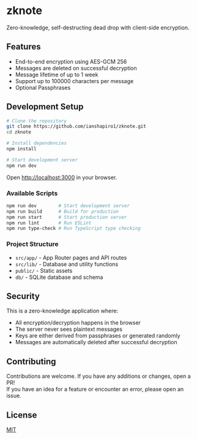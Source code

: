 # zknote

Zero-knowledge, self-destructing dead drop with client-side encryption.

## Features

- End-to-end encryption using AES-GCM 256
- Messages are deleted on successful decryption
- Message lifetime of up to 1 week
- Support up to 100000 characters per message
- Optional Passphrases

## Development Setup

```bash
# Clone the repository
git clone https://github.com/ianshapiro1/zknote.git
cd zknote

# Install dependencies
npm install

# Start development server
npm run dev
```

Open [http://localhost:3000](http://localhost:3000) in your browser.


### Available Scripts

```bash
npm run dev        # Start development server
npm run build      # Build for production
npm run start      # Start production server
npm run lint       # Run ESLint
npm run type-check # Run TypeScript type checking
```

### Project Structure

- `src/app/` - App Router pages and API routes
- `src/lib/` - Database and utility functions
- `public/` - Static assets
- `db/` - SQLite database and schema

## Security

This is a zero-knowledge application where:
- All encryption/decryption happens in the browser
- The server never sees plaintext messages
- Keys are either derived from passphrases or generated randomly
- Messages are automatically deleted after successful decryption

## Contributing

Contributions are welcome. If you have any additions or changes, open a PR!  
If you have an idea for a feature or encounter an error, please open an issue.

## License

[MIT](LICENSE)
